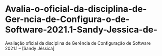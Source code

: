 # Avalia-o-oficial-da-disciplina-de-Ger-ncia-de-Configura-o-de-Software-2021.1-Sandy-Jessica-de-
Avaliação oficial da disciplina de Gerência de Configuração de Software 2021.1 – [Sandy Jéssica]
